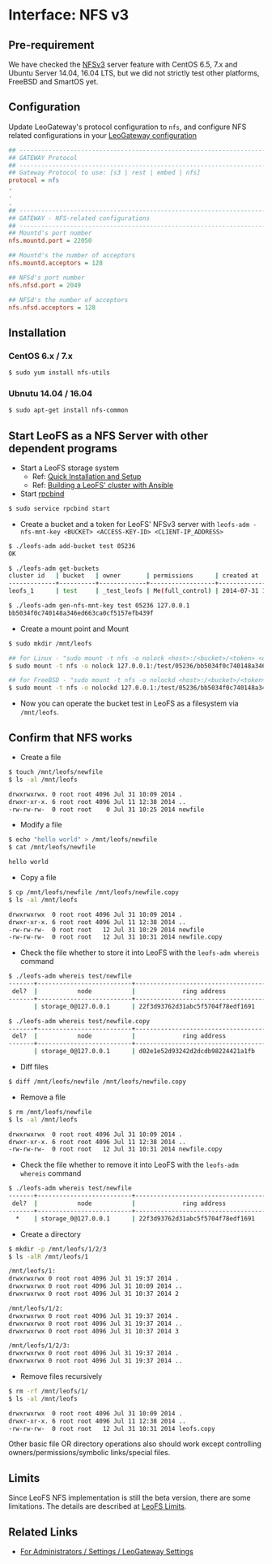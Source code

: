 # Interface: NFS v3
## Pre-requirement

We have checked the <a href="https://en.wikipedia.org/wiki/Network_File_System" target="_blank">NFSv3</a> server feature with CentOS 6.5, 7.x and Ubuntu Server 14.04, 16.04 LTS, but we did not strictly test other platforms, FreeBSD and SmartOS yet.

## Configuration

Update LeoGateway's protocol configuration to `nfs`, and configure NFS related configurations in your [LeoGateway configuration](https://github.com/leo-project/leofs/blob/1.3.2.1/apps/leo_gateway/priv/leo_gateway.conf)


```ini
## --------------------------------------------------------------------
## GATEWAY Protocol
## --------------------------------------------------------------------
## Gateway Protocol to use: [s3 | rest | embed | nfs]
protocol = nfs
.
.
.
## --------------------------------------------------------------------
## GATEWAY - NFS-related configurations
## --------------------------------------------------------------------
## Mountd's port number
nfs.mountd.port = 22050

## Mountd's the number of acceptors
nfs.mountd.acceptors = 128

## NFSd's port number
nfs.nfsd.port = 2049

## NFSd's the number of acceptors
nfs.nfsd.acceptors = 128
```

## Installation
### CentOS 6.x / 7.x

```bash
$ sudo yum install nfs-utils
```

### Ubnutu 14.04 / 16.04

```bash
$ sudo apt-get install nfs-common
```

## Start LeoFS as a NFS Server with other dependent programs

* Start a LeoFS storage system
	*  Ref: [Quick Installation and Setup](/installation/quick.md)
	*  Ref: [Building a LeoFS' cluster with Ansible](/installation/cluster.md)
* Start <a href="https://linux.die.net/man/8/rpcbind" target="_blank">rpcbind</a>

```bash
$ sudo service rpcbind start
```

* Create a bucket and a token for LeoFS' NFSv3 server with `leofs-adm -nfs-mnt-key <BUCKET> <ACCESS-KEY-ID> <CLIENT-IP_ADDRESS>`

```bash
$ ./leofs-adm add-bucket test 05236
OK

$ ./leofs-adm get-buckets
cluster id   | bucket   | owner       | permissions      | created at
-------------+----------+-------------+------------------+---------------------------
leofs_1      | test     | _test_leofs | Me(full_control) | 2014-07-31 10:20:42 +0900

$ ./leofs-adm gen-nfs-mnt-key test 05236 127.0.0.1
bb5034f0c740148a346ed663ca0cf5157efb439f
```

* Create a mount point and Mount

```bash
$ sudo mkdir /mnt/leofs

## for Linux - "sudo mount -t nfs -o nolock <host>:/<bucket>/<token> <dir>"
$ sudo mount -t nfs -o nolock 127.0.0.1:/test/05236/bb5034f0c740148a346ed663ca0cf5157efb439f /mnt/leofs

## for FreeBSD - "sudo mount -t nfs -o nolockd <host>:/<bucket>/<token> <dir>"
$ sudo mount -t nfs -o nolockd 127.0.0.1:/test/05236/bb5034f0c740148a346ed663ca0cf5157efb439f /mnt/leofs
```

* Now you can operate the bucket test in LeoFS as a filesystem via `/mnt/leofs`.


## Confirm that NFS works

* Create a file

```bash
$ touch /mnt/leofs/newfile
$ ls -al /mnt/leofs

drwxrwxrwx. 0 root root 4096 Jul 31 10:09 2014 .
drwxr-xr-x. 6 root root 4096 Jul 11 12:38 2014 ..
-rw-rw-rw-  0 root root    0 Jul 31 10:25 2014 newfile
```

* Modify a file

```bash
$ echo "hello world" > /mnt/leofs/newfile
$ cat /mnt/leofs/newfile

hello world
```

* Copy a file

```bash
$ cp /mnt/leofs/newfile /mnt/leofs/newfile.copy
$ ls -al /mnt/leofs

drwxrwxrwx  0 root root 4096 Jul 31 10:09 2014 .
drwxr-xr-x. 6 root root 4096 Jul 11 12:38 2014 ..
-rw-rw-rw-  0 root root   12 Jul 31 10:29 2014 newfile
-rw-rw-rw-  0 root root   12 Jul 31 10:31 2014 newfile.copy
```

* Check the file whether to store it into LeoFS with the `leofs-adm whereis` command

```bash
$ ./leofs-adm whereis test/newfile
-------+--------------------------+--------------------------------------+------------+--------------+----------------+----------------+----------------------------
 del?  |           node           |             ring address             |    size    |   checksum   |  # of chunks   |     clock      |             when
-------+--------------------------+--------------------------------------+------------+--------------+----------------+----------------+----------------------------
       | storage_0@127.0.0.1      | 22f3d93762d31abc5f5704f78edf1691     |        12B |   6f5902ac23 |              0 | 4ffe2d105f1f4  | 2014-07-31 10:29:01 +0900

$ ./leofs-adm whereis test/newfile.copy
-------+--------------------------+--------------------------------------+------------+--------------+----------------+----------------+----------------------------
 del?  |           node           |             ring address             |    size    |   checksum   |  # of chunks   |     clock      |             when
-------+--------------------------+--------------------------------------+------------+--------------+----------------+----------------+----------------------------
       | storage_0@127.0.0.1      | d02e1e52d93242d2dcdb98224421a1fb     |        12B |   6f5902ac23 |              0 | 4ffe2d20343a3  | 2014-07-31 10:31:17 +0900
```

* Diff files

```bash
$ diff /mnt/leofs/newfile /mnt/leofs/newfile.copy
```

* Remove a file

```bash
$ rm /mnt/leofs/newfile
$ ls -al /mnt/leofs

drwxrwxrwx  0 root root 4096 Jul 31 10:09 2014 .
drwxr-xr-x. 6 root root 4096 Jul 11 12:38 2014 ..
-rw-rw-rw-  0 root root   12 Jul 31 10:31 2014 newfile.copy
```

* Check the file whether to remove it into LeoFS with the `leofs-adm whereis` command

```bash
$ ./leofs-adm whereis test/newfile
-------+--------------------------+--------------------------------------+------------+--------------+----------------+----------------+----------------------------
 del?  |           node           |             ring address             |    size    |   checksum   |  # of chunks   |     clock      |             when
-------+--------------------------+--------------------------------------+------------+--------------+----------------+----------------+----------------------------
  *    | storage_0@127.0.0.1      | 22f3d93762d31abc5f5704f78edf1691     |         0B |   d41d8cd98f |              0 | 4ffe2e5d9cffe  | 2014-07-31 10:34:50 +0900
```

* Create a directory

```bash
$ mkdir -p /mnt/leofs/1/2/3
$ ls -alR /mnt/leofs/1

/mnt/leofs/1:
drwxrwxrwx 0 root root 4096 Jul 31 19:37 2014 .
drwxrwxrwx 0 root root 4096 Jul 31 10:09 2014 ..
drwxrwxrwx 0 root root 4096 Jul 31 10:37 2014 2

/mnt/leofs/1/2:
drwxrwxrwx 0 root root 4096 Jul 31 19:37 2014 .
drwxrwxrwx 0 root root 4096 Jul 31 19:37 2014 ..
drwxrwxrwx 0 root root 4096 Jul 31 10:37 2014 3

/mnt/leofs/1/2/3:
drwxrwxrwx 0 root root 4096 Jul 31 19:37 2014 .
drwxrwxrwx 0 root root 4096 Jul 31 19:37 2014 ..
```

* Remove files recursively

```bash
$ rm -rf /mnt/leofs/1/
$ ls -al /mnt/leofs

drwxrwxrwx  0 root root 4096 Jul 31 10:09 2014 .
drwxr-xr-x. 6 root root 4096 Jul 11 12:38 2014 ..
-rw-rw-rw-  0 root root   12 Jul 31 10:31 2014 leofs.copy
```

Other basic file OR directory operations also should work except controlling owners/permissions/symbolic links/special files.


## Limits
Since LeoFS NFS implementation is still the beta version, there are some limitations. The details are described at [LeoFS Limits](/faq/limits.md).


## Related Links

* [For Administrators / Settings / LeoGateway Settings](/admin/settings/leo_gateway.md)